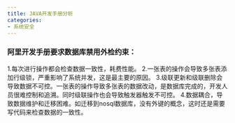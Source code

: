 ```yaml
---
title: JAVA开发手册分析
categories:
- 系统安全
---
```

### 阿里开发手册要求数据库禁用外检约束：
1.每次进行操作都会检查数据一致性，耗费性能。
2.一张表的操作会导致多张表添加行级锁，严重影响了系统并发，这是最主要的原因。
3.级联更新和级联删除会导致数据不可控。一张表的操作导致多张表的数据改动，是数据库完成的，开发人员很难控制和追溯。同时级联操作也会导致触发器触发不可控。
4.数据耦合，导致数据维护和迁移困难。如迁移到nosql数据库，没有外键的概念，这时还是需要写代码来检查数据的一致性。
